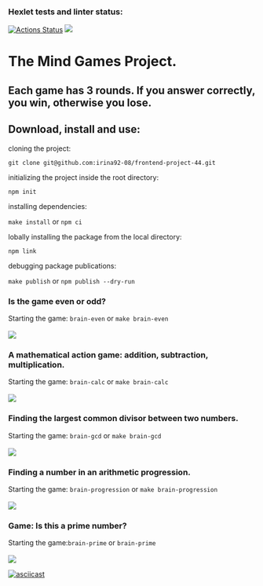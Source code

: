 ### Hexlet tests and linter status:
[![Actions Status](https://github.com/irina92-08/frontend-project-44/actions/workflows/hexlet-check.yml/badge.svg)](https://github.com/irina92-08/frontend-project-44/actions)
<a href="https://codeclimate.com/github/irina92-08/frontend-project-44/maintainability"><img src="https://api.codeclimate.com/v1/badges/8ec72ff06061135adfd2/maintainability" /></a>

 <h1>The Mind Games Project.</h1>
 <h2>Each game has 3 rounds. If you answer correctly, you win, otherwise you lose.</h2>
 
 <h2> Download, install and use:</h2>
 
<p>cloning the project:</p>

`git clone git@github.com:irina92-08/frontend-project-44.git`
<br>

<p>initializing the project inside the root directory:</p> 

`npm init`
<br>

<p>installing dependencies:</p> 

`make install` or `npm ci`
<br>

<p>lobally installing the package from the local directory:</p> 

`npm link`
<br>

<p>debugging package publications:</p> 

`make publish` or `npm publish --dry-run`
<br>


<h3>Is the game even or odd?</h3>

Starting the game: `brain-even` or `make brain-even`
<br>
<br>
<a href="https://asciinema.org/a/k2tDs2tryrUpj2Z4YRkHMmDxn" target="_blank"><img src="https://asciinema.org/a/k2tDs2tryrUpj2Z4YRkHMmDxn.svg" /></a>
<br>
<h3>A mathematical action game: addition, subtraction, multiplication.</h3>

Starting the game: `brain-calc` or `make brain-calc`
<br>
<br>
<a href="https://asciinema.org/a/KkqPfKoADZI4R9sNgS1fEcxsP" target="_blank"><img src="https://asciinema.org/a/KkqPfKoADZI4R9sNgS1fEcxsP.svg" /></a>
<br>
<h3>Finding the largest common divisor between two numbers.</h3>

Starting the game: `brain-gcd` or `make brain-gcd`
<br>
<br>
<a href="https://asciinema.org/a/xHPHJ5Yec8O5Rkc1cuWxoqfBJ" target="_blank"><img src="https://asciinema.org/a/xHPHJ5Yec8O5Rkc1cuWxoqfBJ.svg" /></a>
<br>
<h3>Finding a number in an arithmetic progression.</h3>

Starting the game: `brain-progression` or `make brain-progression`
<br>
<br>
<a href="https://asciinema.org/a/5SonbeQ8Be2wCElsed1AUAtBk" target="_blank"><img src="https://asciinema.org/a/5SonbeQ8Be2wCElsed1AUAtBk.svg" /></a>
<br>

<h3>Game: Is this a prime number?</h3>

Starting the game:`brain-prime` or `brain-prime`
<br>
<br>
<a href="https://asciinema.org/a/GD3pguZEcaBYK4KiA2TcK1UfN" target="_blank"><img src="https://asciinema.org/a/GD3pguZEcaBYK4KiA2TcK1UfN.svg" /></a>

[![asciicast](https://asciinema.org/a/k2tDs2tryrUpj2Z4YRkHMmDxn.svg)](https://asciinema.org/a/k2tDs2tryrUpj2Z4YRkHMmDxn)